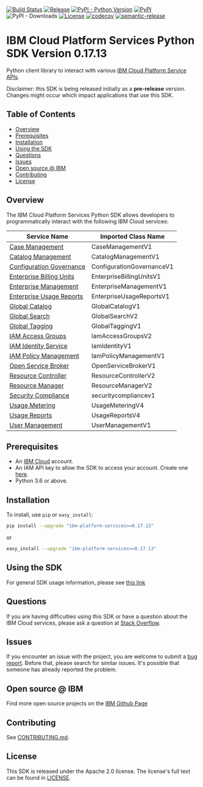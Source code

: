 [![Build Status](https://travis-ci.com/IBM/platform-services-python-sdk.svg?branch=main)](https://travis-ci.com/IBM/platform-services-python-sdk)
[![Release](https://img.shields.io/github/v/release/IBM/platform-services-python-sdk)](https://github.com/IBM/platform-services-python-sdk/releases/latest)
[![PyPI - Python Version](https://img.shields.io/pypi/pyversions/ibm-platform-services)](https://pypi.org/project/ibm-platform-services/)
[![PyPI](https://img.shields.io/pypi/v/ibm-platform-services)](https://pypi.org/project/ibm-platform-services/)
![PyPI - Downloads](https://img.shields.io/pypi/dm/ibm-platform-services)
[![License](https://img.shields.io/badge/License-Apache%202.0-blue.svg)](https://opensource.org/licenses/Apache-2.0)
[![codecov](https://codecov.io/gh/IBM/platform-services-python-sdk/branch/main/graph/badge.svg)](https://codecov.io/gh/IBM/platform-services-python-sdk)
[![semantic-release](https://img.shields.io/badge/%20%20%F0%9F%93%A6%F0%9F%9A%80-semantic--release-e10079.svg)](https://github.com/semantic-release/semantic-release)

# IBM Cloud Platform Services Python SDK Version 0.17.13

Python client library to interact with various 
[IBM Cloud Platform Service APIs](https://cloud.ibm.com/docs?tab=api-docs&category=platform_services).

Disclaimer: this SDK is being released initially as a **pre-release** version.
Changes might occur which impact applications that use this SDK.

## Table of Contents

<!--
  The TOC below is generated using the `markdown-toc` node package.

      https://github.com/jonschlinkert/markdown-toc

  You should regenerate the TOC after making changes to this file.

      npx markdown-toc -i README.md
  -->

<!-- toc -->

- [Overview](#overview)
- [Prerequisites](#prerequisites)
- [Installation](#installation)
- [Using the SDK](#using-the-sdk)
- [Questions](#questions)
- [Issues](#issues)
- [Open source @ IBM](#open-source--ibm)
- [Contributing](#contributing)
- [License](#license)

<!-- tocstop -->

## Overview

The IBM Cloud Platform Services Python SDK allows developers to programmatically interact with the following 
IBM Cloud services:

Service Name | Imported Class Name
--- | --- 
[Case Management](https://cloud.ibm.com/apidocs/case-management) | CaseManagementV1
[Catalog Management](https://cloud.ibm.com/apidocs/resource-catalog/private-catalog) | CatalogManagementV1
[Configuration Governance](https://cloud.ibm.com/apidocs/security-compliance/config) | ConfigurationGovernanceV1
[Enterprise Billing Units](https://cloud.ibm.com/apidocs/enterprise-apis/billing-unit) | EnterpriseBillingUnitsV1
[Enterprise Management](https://cloud.ibm.com/apidocs/enterprise-apis/enterprise) | EnterpriseManagementV1
[Enterprise Usage Reports](https://cloud.ibm.com/apidocs/enterprise-apis/resource-usage-reports) | EnterpriseUsageReportsV1
[Global Catalog](https://cloud.ibm.com/apidocs/resource-catalog/global-catalog) | GlobalCatalogV1
[Global Search](https://cloud.ibm.com/apidocs/search) | GlobalSearchV2
[Global Tagging](https://cloud.ibm.com/apidocs/tagging) | GlobalTaggingV1
[IAM Access Groups](https://cloud.ibm.com/apidocs/iam-access-groups) | IamAccessGroupsV2
[IAM Identity Service](https://cloud.ibm.com/apidocs/iam-identity-token-api) | IamIdentityV1
[IAM Policy Management](https://cloud.ibm.com/apidocs/iam-policy-management) | IamPolicyManagementV1
[Open Service Broker](https://cloud.ibm.com/apidocs/resource-controller/ibm-cloud-osb-api) | OpenServiceBrokerV1
[Resource Controller](https://cloud.ibm.com/apidocs/resource-controller/resource-controller) | ResourceControllerV2
[Resource Manager](https://cloud.ibm.com/apidocs/resource-controller/resource-manager) | ResourceManagerV2
[Security Compliance](https://cloud.ibm.com/apidocs/security-compliance/posture) | securitycompliancev1
[Usage Metering](https://cloud.ibm.com/apidocs/usage-metering) | UsageMeteringV4
[Usage Reports](https://cloud.ibm.com/apidocs/metering-reporting) | UsageReportsV4
[User Management](https://cloud.ibm.com/apidocs/user-management) | UserManagementV1

## Prerequisites

[ibm-cloud-onboarding]: https://cloud.ibm.com/registration

* An [IBM Cloud][ibm-cloud-onboarding] account.
* An IAM API key to allow the SDK to access your account. Create one [here](https://cloud.ibm.com/iam/apikeys).
* Python 3.6 or above.

## Installation

To install, use `pip` or `easy_install`:

```bash
pip install --upgrade "ibm-platform-services>=0.17.13"
```

or

```bash
easy_install --upgrade "ibm-platform-services>=0.17.13"
```

## Using the SDK
For general SDK usage information, please see [this link](https://github.com/IBM/ibm-cloud-sdk-common/blob/main/README.md)

## Questions
If you are having difficulties using this SDK or have a question about the IBM Cloud services,
please ask a question at
[Stack Overflow](http://stackoverflow.com/questions/ask?tags=ibm-cloud).

## Issues
If you encounter an issue with the project, you are welcome to submit a
[bug report](https://github.com/IBM/platform-services-python-sdk/issues).
Before that, please search for similar issues. It's possible that someone has already reported the problem.

## Open source @ IBM
Find more open source projects on the [IBM Github Page](http://ibm.github.io/)

## Contributing
See [CONTRIBUTING.md](https://github.com/IBM/platform-services-python-sdk/blob/main/CONTRIBUTING.md).

## License

This SDK is released under the Apache 2.0 license.
The license's full text can be found in [LICENSE](https://github.com/IBM/platform-services-python-sdk/blob/main/LICENSE).
